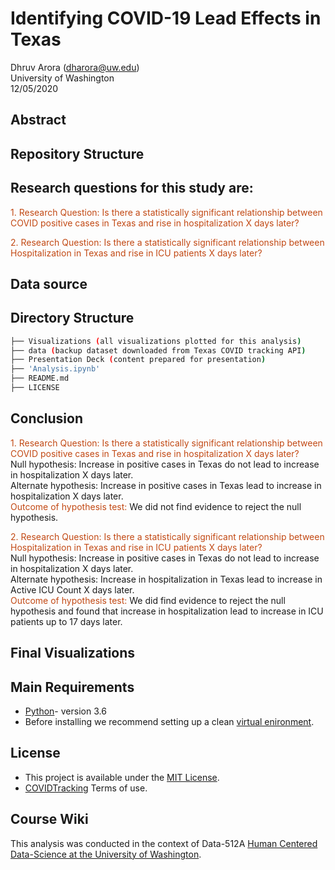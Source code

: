 # Identifying COVID-19 Lead Effects in Texas
Dhruv Arora (dharora@uw.edu)  
University of Washington  
12/05/2020

## Abstract

## Repository Structure

## Research questions for this study are:
<font color='#C24914'>1. Research Question: Is there a statistically significant relationship between COVID positive cases in Texas and rise in hospitalization X days later?</font> 

<font color='#C24914'>2. Research Question:  Is there a statistically significant relationship between Hospitalization in Texas and rise in ICU patients X days later?</font>


## Data source

## Directory Structure
```bash
├── Visualizations (all visualizations plotted for this analysis)
├── data (backup dataset downloaded from Texas COVID tracking API)
├── Presentation Deck (content prepared for presentation)
├── 'Analysis.ipynb'
├── README.md
├── LICENSE

```
## Conclusion
<font color='#C24914'>1. Research Question: Is there a statistically significant relationship between COVID positive cases in Texas and rise in hospitalization X days later?</font>  
Null hypothesis: Increase in positive cases in Texas do not lead to increase in hospitalization X days later.  
Alternate hypothesis: Increase in positive cases in Texas lead to increase in hospitalization X days later.  
<font color='#C24914'>Outcome of hypothesis test:</font> We did not find evidence to reject the null hypothesis.  
   
   
<font color='#C24914'>2. Research Question:  Is there a statistically significant relationship between Hospitalization in Texas and rise in ICU patients X days later?</font>    
Null hypothesis: Increase in positive cases in Texas do not lead to increase in hospitalization X days later.   
Alternate hypothesis: Increase in hospitalization in Texas lead to increase in Active ICU Count X days later.  
<font color='#C24914'>Outcome of hypothesis test:</font> We did find evidence to reject the null hypothesis and found that increase in hospitalization lead to increase in ICU patients up to 17 days later.  

## Final Visualizations


## Main Requirements
* [Python](https://www.python.org/)- version 3.6
* Before installing we recommend setting up a clean [virtual enironment](https://docs.python.org/3.6/tutorial/venv.html).
  
## License
* This project is available under the [MIT License](https://covidtracking.com/terms-and-conditions/).
* [COVIDTracking](https://covidtracking.com/terms-and-conditions/) Terms of use.

## Course Wiki
This analysis was conducted in the context of Data-512A [Human Centered Data-Science at the University of Washington](https://www.washington.edu/datasciencemasters/course-descriptions/).
